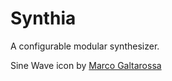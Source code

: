 Synthia
=======

A configurable modular synthesizer.

Sine Wave icon by [Marco Galtarossa](https://thenounproject.com/term/sine-wave/385866/)
